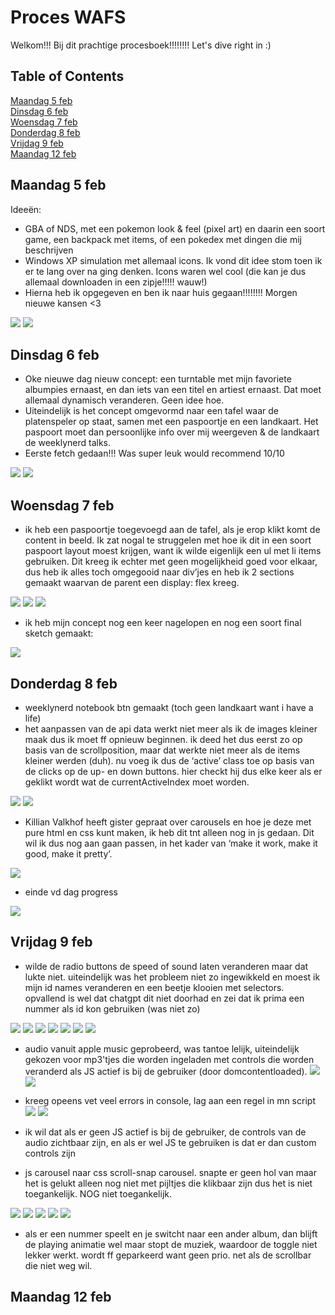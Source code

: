 # Proces WAFS

Welkom!!! Bij dit prachtige procesboek!!!!!!!! Let's dive right in :)

## Table of Contents

[Maandag 5 feb](#5feb)  
[Dinsdag 6 feb](#6feb)  
[Woensdag 7 feb](#7feb)  
[Donderdag 8 feb](#8feb)  
[Vrijdag 9 feb](#9feb)  
[Maandag 12 feb](#12feb)

<a name="5feb"/>

## Maandag 5 feb

Ideeën:

-   GBA of NDS, met een pokemon look & feel (pixel art) en daarin een soort game, een backpack met items, of een pokedex met dingen die mij beschrijven
-   Windows XP simulation met allemaal icons. Ik vond dit idee stom toen ik er te lang over na ging denken. Icons waren wel cool (die kan je dus allemaal downloaden in een zipje!!!!! wauw!)
-   Hierna heb ik opgegeven en ben ik naar huis gegaan!!!!!!!! Morgen nieuwe kansen <3

![](./img/1/note.jpeg)
![](./img/1/note2.JPG)

<a name="6feb"/>

## Dinsdag 6 feb

-   Oke nieuwe dag nieuw concept: een turntable met mijn favoriete albumpies ernaast, en dan iets van een titel en artiest ernaast. Dat moet allemaal dynamisch veranderen. Geen idee hoe.
-   Uiteindelijk is het concept omgevormd naar een tafel waar de platenspeler op staat, samen met een paspoortje en een landkaart. Het paspoort moet dan persoonlijke info over mij weergeven & de landkaart de weeklynerd talks.
-   Eerste fetch gedaan!!! Was super leuk would recommend 10/10

![](./img/2/note.JPG)
![](./img/2/note2.JPG)

<a name="7feb"/>

## Woensdag 7 feb

-   ik heb een paspoortje toegevoegd aan de tafel, als je erop klikt komt de content in beeld. Ik zat nogal te struggelen met hoe ik dit in een soort paspoort layout moest krijgen, want ik wilde eigenlijk een ul met li items gebruiken. Dit kreeg ik echter met geen mogelijkheid goed voor elkaar, dus heb ik alles toch omgegooid naar div’jes en heb ik 2 sections gemaakt waarvan de parent een display: flex kreeg.

![](./img/3/code.png)
![](./img/3/code-2.png)
![](./img/3/code-3.png)

-   ik heb mijn concept nog een keer nagelopen en nog een soort final sketch gemaakt:

![](./img/3/note.JPG)

<a name="8feb"/>

## Donderdag 8 feb

-   weeklynerd notebook btn gemaakt (toch geen landkaart want i have a life)
-   het aanpassen van de api data werkt niet meer als ik de images kleiner maak dus ik moet ff opnieuw beginnen. ik deed het dus eerst zo op basis van de scrollposition, maar dat werkte niet meer als de items kleiner werden (duh). nu voeg ik dus de ‘active’ class toe op basis van de clicks op de up- en down buttons. hier checkt hij dus elke keer als er geklikt wordt wat de currentActiveIndex moet worden.

![](./img/4/code-1.png)
![](./img/4/code-2.png)

-   Killian Valkhof heeft gister gepraat over carousels en hoe je deze met pure html en css kunt maken, ik heb dit tnt alleen nog in js gedaan. Dit wil ik dus nog aan gaan passen, in het kader van ‘make it work, make it good, make it pretty’.

![](./img/4/code-3.png)

-   einde vd dag progress

![](./img/4/code-4.png)

<a name="9feb"/>

## Vrijdag 9 feb

-   wilde de radio buttons de speed of sound laten veranderen maar dat lukte niet. uiteindelijk was het probleem niet zo ingewikkeld en moest ik mijn id names veranderen en een beetje klooien met selectors. opvallend is wel dat chatgpt dit niet doorhad en zei dat ik prima een nummer als id kon gebruiken (was niet zo)

![](./img/5/code.png)
![](./img/5/code-1.png)
![](./img/5/code-2.png)
![](./img/5/code-3.png)
![](./img/5/code-4.png)
![](./img/5/code-5.png)
![](./img/5/gpt.png)

-   audio vanuit apple music geprobeerd, was tantoe lelijk, uiteindelijk gekozen voor mp3'tjes die worden ingeladen met controls die worden veranderd als JS actief is bij de gebruiker (door domcontentloaded).
    ![](./img/5/code-6.png)
    ![](./img/5/code-7.png)

-   kreeg opeens vet veel errors in console, lag aan een regel in mn script
    ![](./img/5/code-8.png)
    ![](./img/5/code-9.png)

-   ik wil dat als er geen JS actief is bij de gebruiker, de controls van de audio zichtbaar zijn, en als er wel JS te gebruiken is dat er dan custom controls zijn

-   js carousel naar css scroll-snap carousel. snapte er geen hol van maar het is gelukt alleen nog niet met pijltjes die klikbaar zijn dus het is niet toegankelijk. NOG niet toegankelijk.

![](./img/5/code-10.png)
![](./img/5/code-11.png)
![](./img/5/code-12.png)
![](./img/5/code-13.png)
![](./img/5/code-14.png)

-   als er een nummer speelt en je switcht naar een ander album, dan blijft de playing animatie wel maar stopt de muziek, waardoor de toggle niet lekker werkt. wordt ff geparkeerd want geen prio. net als de scrollbar die niet weg wil.

<a name="12feb"/>

## Maandag 12 feb
